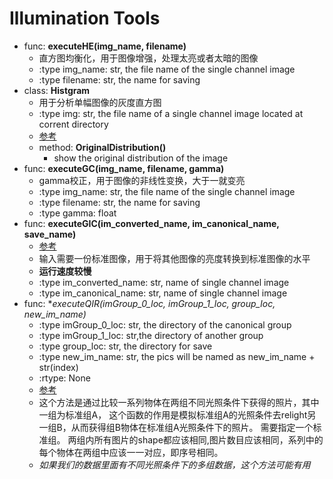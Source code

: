 # Illumination Tools
* func: **executeHE(img_name, filename)**
   * 直方图均衡化，用于图像增强，处理太亮或者太暗的图像
   * :type img_name: str, the file name of the single channel image
   * :type filename: str, the name for saving
* class: **Histgram**
   * 用于分析单幅图像的灰度直方图
   * :type img: str, the file name of a single channel image located at corrent directory
   * [参考](https://docs.opencv.org/trunk/d5/daf/tutorial_py_histogram_equalization.html)
   * method: **OriginalDistribution()**
      * show the original distribution of the image
* func: **executeGC(img_name, filename, gamma)**
   * gamma校正，用于图像的非线性变换，大于一就变亮
   * :type img_name: str, the file name of the single channel image
   * :type filename: str, the name for saving
   * :type gamma: float
* func: **executeGIC(im_converted_name, im_canonical_name, save_name)**
   * [参考](https://ieeexplore.ieee.org/document/1240838)
   * 输入需要一份标准图像，用于将其他图像的亮度转换到标准图像的水平
   * **运行速度较慢**
   * :type im_converted_name: str, name of single channel image
   * :type im_canonical_name: str, name of single channel image
* func: **executeQIR(imGroup_0_loc, imGroup_1_loc, group_loc, new_im_name)*
   * :type imGroup_0_loc: str, the directory of the canonical group
   * :type imGroup_1_loc: str,the directory of another group
   * :type group_loc: str, the directory for save
   * :type new_im_name: str, the pics will be named as new_im_name + str(index)
   * :rtype: None
   * [参考](https://ieeexplore.ieee.org/document/1240838)
   * 这个方法是通过比较一系列物体在两组不同光照条件下获得的照片，其中一组为标准组A，
    这个函数的作用是模拟标准组A的光照条件去relight另一组B，从而获得组B物体在标准组A光照条件下的照片。
    需要指定一个标准组。
    两组内所有图片的shape都应该相同,图片数目应该相同，系列中的每个物体在两组中应该一一对应，即序号相同。
   * *如果我们的数据里面有不同光照条件下的多组数据，这个方法可能有用*
